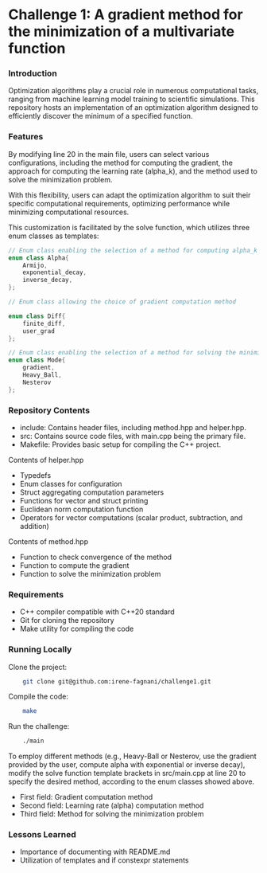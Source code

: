 # Challenge 1: A gradient method for the minimization of a multivariate function

### Introduction
Optimization algorithms play a crucial role in numerous computational tasks, ranging from machine learning model training to scientific simulations. This repository hosts an implementation of an optimization algorithm designed to efficiently discover the minimum of a specified function.
### Features
By modifying line 20 in the main file, users can select various configurations, including the method for computing the gradient, the approach for computing the learning rate (alpha_k), and the method used to solve the minimization problem.

With this flexibility, users can adapt the optimization algorithm to suit their specific computational requirements, optimizing performance while minimizing computational resources.

This customization is facilitated by the solve function, which utilizes three enum classes as templates:

```C++
// Enum class enabling the selection of a method for computing alpha_k
enum class Alpha{
    Armijo,
    exponential_decay,
    inverse_decay,
};

// Enum class allowing the choice of gradient computation method

enum class Diff{
    finite_diff,
    user_grad
};

// Enum class enabling the selection of a method for solving the minimization problem
enum class Mode{
    gradient,
    Heavy_Ball,
    Nesterov
};
```
### Repository Contents
+ include: Contains header files, including method.hpp and helper.hpp.
+ src: Contains source code files, with main.cpp being the primary file.
+ Makefile: Provides basic setup for compiling the C++ project.

Contents of helper.hpp

+ Typedefs
+ Enum classes for configuration
+ Struct aggregating computation parameters
+ Functions for vector and struct printing
+ Euclidean norm computation function
+ Operators for vector computations (scalar product, subtraction, and addition)

Contents of method.hpp
+ Function to check convergence of the method
+ Function to compute the gradient
+ Function to solve the minimization problem
### Requirements
+ C++ compiler compatible with C++20 standard
+ Git for cloning the repository
+ Make utility for compiling the code
### Running Locally
Clone the project:
```bash
    git clone git@github.com:irene-fagnani/challenge1.git
```
Compile the code:
```bash
    make
```
Run the challenge:
```bash
    ./main
```
To employ different methods (e.g., Heavy-Ball or Nesterov, use the gradient provided by the user, compute alpha with exponential or inverse decay), modify the solve function template brackets in src/main.cpp at line 20 to specify the desired method, according to the enum classes showed above.

+ First field: Gradient computation method
+ Second field: Learning rate (alpha) computation method
+ Third field: Method for solving the minimization problem
### Lessons Learned
+ Importance of documenting with README.md
+ Utilization of templates and if constexpr statements                                  
